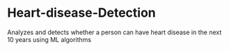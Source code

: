# Heart-disease-Detection
Analyzes and detects whether a person can have heart disease in the next 10 years using ML algorithms
